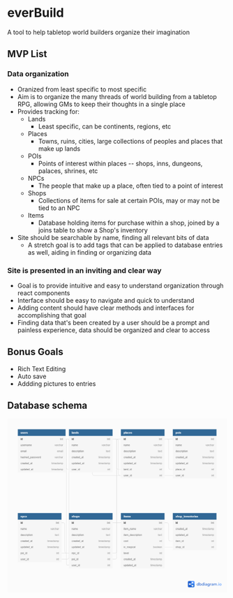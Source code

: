 # everBuild
A tool to help tabletop world builders organize their imagination
## MVP List
### Data organization
* Oranized from least specific to most specific
* Aim is to organize the many threads of world building from a tabletop RPG, allowing GMs to keep their thoughts in a single place
* Provides tracking for:
  * Lands
    * Least specific, can be continents, regions, etc
  * Places
    * Towns, ruins, cities, large collections of peoples and places that make up lands 
  * POIs
    * Points of interest within places -- shops, inns, dungeons, palaces, shrines, etc  
  * NPCs
    * The people that make up a place, often tied to a point of interest   
  * Shops
    * Collections of items for sale at certain POIs, may or may not be tied to an NPC
  * Items
    * Database holding items for purchase within a shop, joined by a joins table to show a Shop's inventory
* Site should be searchable by name, finding all relevant bits of data
  * A stretch goal is to add tags that can be applied to database entries as well, aiding in finding or organizing data
### Site is presented in an inviting and clear way
* Goal is to provide intuitive and easy to understand organization through react components
* Interface should be easy to navigate and quick to understand
* Adding content should have clear methods and interfaces for accomplishing that goal
* Finding data that's been created by a user should be a prompt and painless experience, data should be organized and clear to access

## Bonus Goals
* Rich Text Editing
* Auto save
* Addding pictures to entries

## Database schema
![Database Schema](https://github.com/edenspring/everBuild/blob/main/Everbuild.png)
